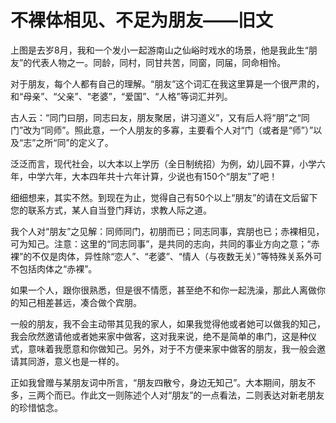 # 不裸体相见、不足为朋友——旧文 #
[](./illustration/不裸体相见、不足为朋友.jpg)
上图是去岁8月，我和一个发小一起游南山之仙峪时戏水的场景，他是我此生“朋友”的代表人物之一。同龄，同村，同甘共苦，同窗，同届，同命相怜。

对于朋友，每个人都有自己的理解。“朋友”这个词汇在我这里算是一个很严肃的，和“母亲”、“父亲”、“老婆”，“爱国”、“人格”等词汇并列。

古人云：“同门曰朋，同志曰友，朋友聚居，讲习道义”，又有后人将“朋”之“同门”改为“同师”。照此意，一个人朋友的多寡，主要看个人对“门（或者是“师”）”以及“志”之所“同”的定义了。

泛泛而言，现代社会，以大本以上学历（全日制统招）为例，幼儿园不算，小学六年，中学六年，大本四年共十六年计算，少说也有150个“朋友”了吧！

细细想来，其实不然。到现在为止，觉得自己有50个以上“朋友”的请在文后留下您的联系方式，某人自当登门拜访，求教人际之道。

我个人对“朋友”之见解：同师同门，初朋而已；同志同事，宾朋也已；赤裸相见，可为知己。注意：这里的“同志同事”，是共同的志向，共同的事业方向之意；“赤裸”的不仅是肉体，异性除“恋人”、“老婆”、“情人（与夜数无关）”等特殊关系外可不包括肉体之“赤裸”。

如果一个人，跟你很熟悉，但是很不情愿，甚至绝不和你一起洗澡，那此人离做你的知己相差甚远，凑合做个宾朋。

一般的朋友，我不会主动带其见我的家人，如果我觉得他或者她可以做我的知己，我会欣然邀请他或者她来家中做客，这对我来说，绝不是简单的串门，这是种仪式，意味着我愿意和你做知己。另外，对于不方便来家中做客的朋友，我一般会邀请其同游，意义也是一样的。

正如我曾赠与某朋友词中所言，“朋友四散兮，身边无知己”。大本期间，朋友不多，三两个而已。作此文一则陈述个人对“朋友”的一点看法，二则表达对新老朋友的珍惜惦念。